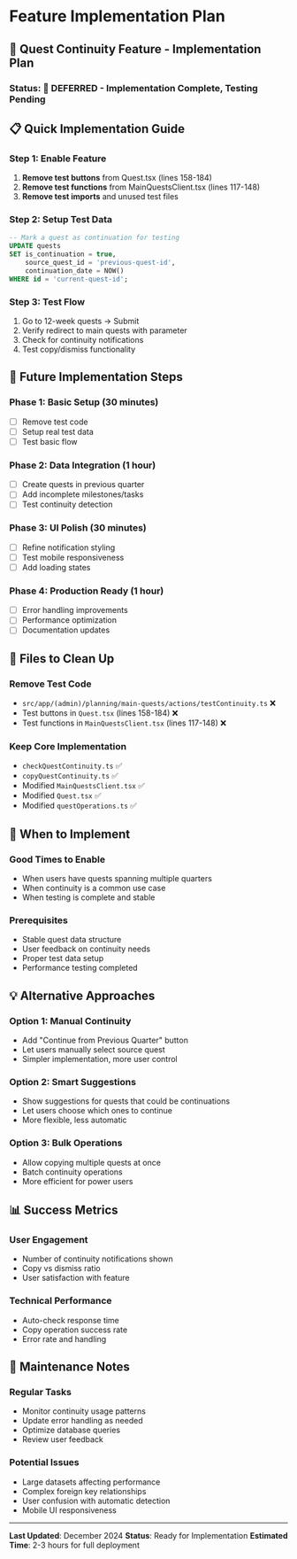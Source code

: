 # Feature Implementation Plan

## 🎯 **Quest Continuity Feature - Implementation Plan**

### **Status**: 🔄 **DEFERRED** - Implementation Complete, Testing Pending

## 📋 **Quick Implementation Guide**

### **Step 1: Enable Feature**
1. **Remove test buttons** from Quest.tsx (lines 158-184)
2. **Remove test functions** from MainQuestsClient.tsx (lines 117-148)
3. **Remove test imports** and unused test files

### **Step 2: Setup Test Data**
```sql
-- Mark a quest as continuation for testing
UPDATE quests 
SET is_continuation = true, 
    source_quest_id = 'previous-quest-id',
    continuation_date = NOW()
WHERE id = 'current-quest-id';
```

### **Step 3: Test Flow**
1. Go to 12-week quests → Submit
2. Verify redirect to main quests with parameter
3. Check for continuity notifications
4. Test copy/dismiss functionality

## 🚀 **Future Implementation Steps**

### **Phase 1: Basic Setup** (30 minutes)
- [ ] Remove test code
- [ ] Setup real test data
- [ ] Test basic flow

### **Phase 2: Data Integration** (1 hour)
- [ ] Create quests in previous quarter
- [ ] Add incomplete milestones/tasks
- [ ] Test continuity detection

### **Phase 3: UI Polish** (30 minutes)
- [ ] Refine notification styling
- [ ] Test mobile responsiveness
- [ ] Add loading states

### **Phase 4: Production Ready** (1 hour)
- [ ] Error handling improvements
- [ ] Performance optimization
- [ ] Documentation updates

## 📁 **Files to Clean Up**

### **Remove Test Code**
- `src/app/(admin)/planning/main-quests/actions/testContinuity.ts` ❌
- Test buttons in `Quest.tsx` (lines 158-184) ❌
- Test functions in `MainQuestsClient.tsx` (lines 117-148) ❌

### **Keep Core Implementation**
- `checkQuestContinuity.ts` ✅
- `copyQuestContinuity.ts` ✅
- Modified `MainQuestsClient.tsx` ✅
- Modified `Quest.tsx` ✅
- Modified `questOperations.ts` ✅

## 🎯 **When to Implement**

### **Good Times to Enable**
- When users have quests spanning multiple quarters
- When continuity is a common use case
- When testing is complete and stable

### **Prerequisites**
- Stable quest data structure
- User feedback on continuity needs
- Proper test data setup
- Performance testing completed

## 💡 **Alternative Approaches**

### **Option 1: Manual Continuity**
- Add "Continue from Previous Quarter" button
- Let users manually select source quest
- Simpler implementation, more user control

### **Option 2: Smart Suggestions**
- Show suggestions for quests that could be continuations
- Let users choose which ones to continue
- More flexible, less automatic

### **Option 3: Bulk Operations**
- Allow copying multiple quests at once
- Batch continuity operations
- More efficient for power users

## 📊 **Success Metrics**

### **User Engagement**
- Number of continuity notifications shown
- Copy vs dismiss ratio
- User satisfaction with feature

### **Technical Performance**
- Auto-check response time
- Copy operation success rate
- Error rate and handling

## 🔧 **Maintenance Notes**

### **Regular Tasks**
- Monitor continuity usage patterns
- Update error handling as needed
- Optimize database queries
- Review user feedback

### **Potential Issues**
- Large datasets affecting performance
- Complex foreign key relationships
- User confusion with automatic detection
- Mobile UI responsiveness

---

**Last Updated**: December 2024
**Status**: Ready for Implementation
**Estimated Time**: 2-3 hours for full deployment
